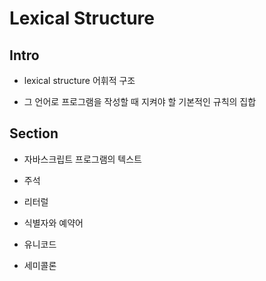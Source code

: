 # Lexical Structure

## Intro

- lexical structure 어휘적 구조

- 그 언어로 프로그램을 작성할 때 지켜야 할 기본적인 규칙의 집합

## Section

- 자바스크립트 프로그램의 텍스트

- 주석

- 리터럴

- 식별자와 예약어

- 유니코드

- 세미콜론